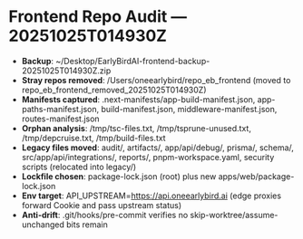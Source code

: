 # Frontend Repo Audit — 20251025T014930Z
- **Backup**: ~/Desktop/EarlyBirdAI-frontend-backup-20251025T014930Z.zip
- **Stray repos removed**: /Users/oneearlybird/repo_eb_frontend (moved to repo_eb_frontend_removed_20251025T014930Z)
- **Manifests captured**: .next-manifests/app-build-manifest.json, app-paths-manifest.json, build-manifest.json, middleware-manifest.json, routes-manifest.json
- **Orphan analysis**: /tmp/tsc-files.txt, /tmp/tsprune-unused.txt, /tmp/depcruise.txt, /tmp/build-files.txt
- **Legacy files moved**: audit/, artifacts/, app/api/debug/, prisma/, schema/, src/app/api/integrations/, reports/, pnpm-workspace.yaml, security scripts (relocated into legacy/)
- **Lockfile chosen**: package-lock.json (root) plus new apps/web/package-lock.json
- **Env target**: API_UPSTREAM=https://api.oneearlybird.ai (edge proxies forward Cookie and pass upstream status)
- **Anti-drift**: .git/hooks/pre-commit verifies no skip-worktree/assume-unchanged bits remain
